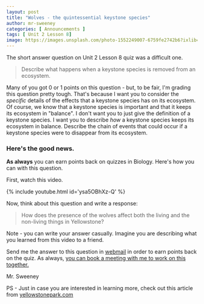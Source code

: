 ```yaml
---
layout: post
title: "Wolves - the quintessential keystone species"
author: mr-sweeney
categories: [ Announcements ]
tags: [ Unit 2 Lesson 8]
image: https://images.unsplash.com/photo-1552249007-6759fe2742b6?ixlib=rb-1.2.1&ixid=eyJhcHBfaWQiOjEyMDd9&auto=format&fit=crop&w=719&q=80
---
```


The short answer question on Unit 2 Lesson 8 quiz was a difficult one. 

> Describe what happens when a keystone species is removed from an ecosystem.

Many of you got 0 or 1 points on this question - but, to be fair, I'm grading this question pretty tough. That's because I want you to consider the *specific* details of the effects that a keystone species has on its ecosystem. Of course, we know that a keystone species is important and that it keeps its ecosystem in "balance". I don't want you to just give the definition of a keystone species. I want you to describe *how* a keystone species keeps its ecosystem in balance. Describe the chain of events that could occur if a keystone species were to disappear from its ecosystem.

### Here's the good news.

**As always** you can earn points back on quizzes in Biology. Here's how you can with this question.

First, watch this video.

{% include youtube.html id='ysa5OBhXz-Q' %}

Now, think about this question and write a response:

> How does the presence of the wolves affect both the living and the non-living things in Yellowstone? 

Note - you can write your answer casually. Imagine you are describing what you learned from this video to a friend.

Send me the answer to this question in [webmail](https://www.connexus.com/webmail?hideHeader=true/#/composemessage?idWebuser=2786770) in order to earn points back on the quiz. As always, [you can book a meeting with me to work on this together.](https://jasweeney.youcanbook.me)

Mr. Sweeney

PS - Just in case you are interested in learning more, check out this article from [yellowstonepark.com](https://www.yellowstonepark.com/things-to-do/wolf-reintroduction-changes-ecosystem)

